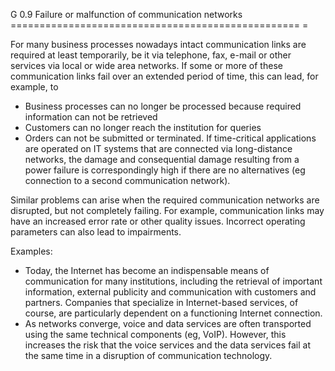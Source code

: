 G 0.9 Failure or malfunction of communication networks
================================================== =

For many business processes nowadays intact communication links are required at least temporarily, be it via telephone, fax, e-mail or other services via local or wide area networks. If some or more of these communication links fail over an extended period of time, this can lead, for example, to

* Business processes can no longer be processed because required information can not be retrieved
* Customers can no longer reach the institution for queries
* Orders can not be submitted or terminated.
If time-critical applications are operated on IT systems that are connected via long-distance networks, the damage and consequential damage resulting from a power failure is correspondingly high if there are no alternatives (eg connection to a second communication network).

Similar problems can arise when the required communication networks are disrupted, but not completely failing. For example, communication links may have an increased error rate or other quality issues. Incorrect operating parameters can also lead to impairments.

Examples:

* Today, the Internet has become an indispensable means of communication for many institutions, including the retrieval of important information, external publicity and communication with customers and partners. Companies that specialize in Internet-based services, of course, are particularly dependent on a functioning Internet connection.
* As networks converge, voice and data services are often transported using the same technical components (eg, VoIP). However, this increases the risk that the voice services and the data services fail at the same time in a disruption of communication technology.
